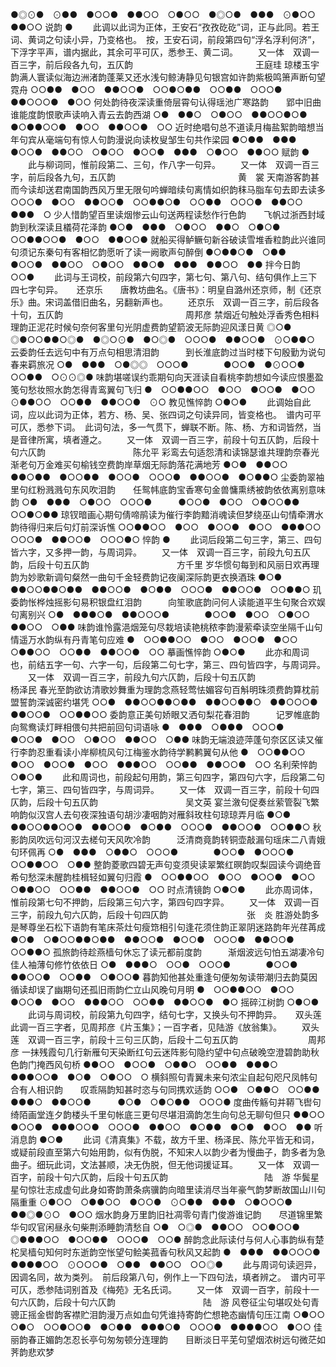<!-- { "loadSidebar": true } -->
●◎⊙●　⊙●●　●○○●　●●○○　○●○○　●◎○●　●●●　⊙●○○　●●○○
说韵
●
   　　此调以此词为正体，王安石“孜孜矻矻”词，正与此同。若王词、黄词之句读小异，乃变格也。　按，王安石词，前段第四句“浮名浮利何济”，下浮字平声，谱内据此，其余可平可仄，悉参王、黄二词。 
　　又一体　双调一百三字，前后段各九句，五仄韵　　　　　　　　　　　　　　王庭珪
琼楼玉宇韵满人寰读似海边洲渚韵蓬莱又还水浅句鲸涛静见句银宫如许韵紫极鸣箫声断句望霓舟
○○●●　●○○　●●○○●　○○●○●●　○○●●　○○○●　●●○○○●　●○○
何处韵待夜深读重倚层霄句认得瑶池广寒路韵　　郢中旧曲谁能度韵恨歌声读响入青云去韵西湖
○●　●●○　○●○○　●●○○●○●　　　●○●●○○●　●○○　●●○○●　○○
近时绝唱句总不道读月梅盐絮韵暗想当年句宾从毫端句有惊人句韵漫说向读枚叟邹生句共作梁园
●○●●　●●●　●○○●　●●○○　○●○○　●○○●　●●●　○●○○　●●○○
赋韵
●
   　　此与柳词同，惟前段第二、三句，作八字一句异。 
　　又一体　双调一百三字，前后段各九句，五仄韵　　　　　　　　　　　　　　黄　裳
天南游客韵甚而今读却送君南国韵西风万里无限句吟蝉暗续句离情如织韵秣马脂车句去即去读多
○○○●　●○○　●●○○●　○○●●○●　○○●●　○○○●　●●○○　●●●　○
少人惜韵望百里读烟惨云山句送两程读愁作行色韵　　飞帆过浙西封域韵到秋深读且檥荷花泽韵
●○●　●●●　○●○○　●●○　○●○●　　　○○●●○○●　●○○　●●○○●
就船买得鲈鳜句新谷破读雪堆香粒韵此兴谁同句须记东秦句有客相忆韵愿听了读一阙歌声句醉倒
●○●●○●　○●●　●○○●　●●○○　○●○○　●●○●　●●●　●●○○　●●
拌今日韵
○○●
   　　此词与王词校，前段第六句四字，第七句、第八句、结句俱作上三下四七字句异。 
　
还京乐　　唐教坊曲名。《唐书》：明皇自潞州还京师，制《还京乐》曲。宋词盖借旧曲名，另翻新声也。
　　还京乐　双调一百三字，前后段各十句，五仄韵　　　　　　　　　　　　　　周邦彦
禁烟近句触处浮香秀色相料理韵正泥花时候句奈何客里句光阴虚费韵望箭波无际韵迎风漾日黄
◎○●　◎●○○●●○◎●　●◎○⊙●　●○◎●　○○○●　●●○○●　⊙○●●○
云委韵任去远句中有万点句相思清泪韵　　　到长淮底韵过当时楼下句殷勤为说句春来羁旅况
○●　●●●　○●◎◎　○○○●　　　　●○○●　●⊙○○●　○○●●　○⊙⊙◎●
味韵堪嗟误约乖期句向天涯读自看桃李韵想如今读应恨墨盈笺句愁妆照水韵怎得青鸾翼句飞归
●　○○●●○○　●○○　●○○●　●○○　⊙●●○○　○○●●　●●○○●　⊙○
教见憔悴韵
○●○● 
   　　此调始自此词，应以此词为正体，若方、杨、吴、张四词之句读异同，皆变格也。　谱内可平可仄，悉参下词。　此词句法，多一气贯下，蝉联不断。陈、杨、方和词皆然，当是音律所寓，填者遵之。 
　　又一体　双调一百三字，前段十句五仄韵，后段十句六仄韵　　　　　　　　　　陈允平
彩鸾去句适怨清和读锦瑟谁共理韵奈春光渐老句万金难买句榆钱空费韵岸草烟无际韵落花满地芳
●○●　●●○○　●●○●●　●○○●●　●○○●　○○○●　●●○○●　●○●●○
尘委韵翠袖里句红粉溅溅句东风吹泪韵　　任鸳帏底韵宝香寒句金兽慵熏绣被韵依依离别意味韵
○●　●●●　○●○○　○○○●　　　●○○●　●○○　○●○○●●　○○●○●●
琼钗暗画心期句倩啼鹃读为催行李韵黯消魂读但梦绕巫山句情牵渭水韵待得归来后句灯前深诉憔
○○●●○○　●○○　●○○●　●○○　●●●○○　○○○●　●●○○●　○○○●○
悴韵
●
   　　此词后段第二句三字，第三、四句皆六字，又多押一韵，与周词异。 
　　又一体　双调一百三字，前段九句五仄韵，后段十句五仄韵　　　　　　　　　　方千里
岁华惯句每到和风丽日欢再理韵为妙歌新调句粲然一曲句千金轻费韵记夜阑深际韵更衣换酒珠
●○●　●●○○●●○●●　●●○○●　●○●●　○○○●　●●○○●　○○●●○
玑委韵怅桦烛摇影句易积银盘红泪韵　　　向笙歌底韵问何人读能道平生句聚合欢娱句离别兴
○●　●●●○●　●●○○○●　　　　●○○●　●○○　○●○○　●●○○　○●●
味韵谁怜露浥烟笼句尽栽培读艳桃秾李韵漫萦牵读空坐隔千山句情遥万水韵纵有丹青笔句应难
●　○○●●○○　●○○　●○○●　●○○　○●●○○　○○●●　●●○○●　○○
摹画憔悴韵
○●○●
   　　此亦和周词也，前结五字一句、六字一句，后段第二句七字，第三、四句皆四字，与周词异。 
　　又一体　双调一百三字，前段九句六仄韵，后段十句五仄韵　　　　　　　　　　杨泽民
春光至韵欲访清歌妙舞重为理韵念燕轻莺怯媚容句百斛明珠须费韵算枕前盟誓韵深诚密约堪凭
○○●　●●○○●●○●●　●●○○●●○　●●○○○●　●●○○●　○○●●○○
委韵意正美句娇眼又洒句梨花春泪韵　　　记罗帷底韵向鸳鸯读灯畔相偎句共把前回句词语咏
●　●●●　○●●●　○○○●　　　　●○○●　●○○　○●○○　●●○○　○●●
味韵无端浪迹萍蓬句奈区区读又催行李韵忍重看读小岸柳梳风句江梅鉴水韵待学鹣鹣翼句从他
●　○○●●○○　●○○　●○○●　●○○　●●●○○　○○●●　●●○○●　○○
名利荣悴韵
○●○●
   　　此和周词也，前段起句用韵，第三句四字，第四句六字，后段第二句七字，第三、四句皆四字，与周词异。 
　　又一体　双调一百三字，前段十句四仄韵，后段十句五仄韵　　　　　　　　　　吴文英
宴兰漵句促奏丝萦管裂飞繁响韵似汉宫人去句夜深独语句胡沙凄咽韵对雁斜玫柱句琼琼弄月临
●○●　●●○○●●○○●　●●○○●　●○●●　○○○●　●●○○●　○○●●○
秋影韵凤吹远句河汉去槎句天风吹冷韵　　　泛清商竟韵转铜壶敲漏句瑶床二八青娥句环佩再
○●　●●●　○●●○　○○○●　　　　●○○●　●○○○●　○○●●○○　○●●
整韵菱歌四碧无声句变须臾读翠繁红暝韵叹梨园读今调绝音希句愁深未醒韵桂楫轻如翼句归霞
●　○○●●○○　●○○　●○○●　●○○　○●●○○　○○●●　●●○○●　○○
时点清镜韵
○●○●
   　　此亦周词体，惟前段第七句不押韵，后段第三句六字，第四句四字异。 
　　又一体　双调一百三字，前段九句六仄韵，后段十句四仄韵　　　　　　　　　张　炎
胜游处韵多是琴尊坐石松下语韵有笔床茶灶句瘦筇相引句逢花须住韵正翠阴迷路韵年光荏苒成
●○●　○●○○●●○●●　●●○○●　●○○●　○○○●　●●○○●　○○●●○
孤旅韵待趁燕樯句休忘了读元都前度韵　　　渐烟波远句怕五湖凄冷句佳人袖薄句修竹依依日
○●　●●●○　○○●　○○○●　　　　●○○●　●●○○●　○○●●　○●○○●
暮韵知他甚处重逢句便匆匆读带潮归去韵莫因循读却误了幽期句还孤旧雨韵伫立山风晚句月明
●　○○●●○○　●○○　●○○●　●○○　●●●○○　○○●●　●●○○●　●○
摇碎江树韵
○●○●
   　　此词与周词校，前段第九句四字，结句七字，又换头句不押韵异。 
　
双头莲　　此调一百三字者，见周邦彦《片玉集》；一百字者，见陆游《放翁集》。
　　双头莲　双调一百三字，前段十三句三仄韵，后段十二句五仄韵　　　　　　　　周邦彦
一抹残霞句几行新雁句天染断红句云迷阵影句隐约望中句点破晚空澄碧韵助秋色韵门掩西风句桥
●●○○　●○○●　○●●○　○○●●　●●●○　●●●○○●　●○●　○●○○　○
横斜照句青翼未来句浓尘自起句咫尺凤帏句合有人相识韵　　叹乖隔韵知甚时恣与句同携欢适韵
○○●　○●●○　○○●●　●●●○　●●○○●　　　●○●　○●○●●　○○○●
度曲传觞句并鞯飞辔句绮陌画堂连夕韵楼头千里句帐底三更句尽堪泪滴韵怎生向句总无聊句但只
●●○○　●○○●　●●●○○●　○○○●　●●○○　●○●●　●○●　●○○　●●
听消息韵
●○● 
   　　此词《清真集》不载，故方千里、杨泽民、陈允平皆无和词，或疑前段直至第六句始用韵，似有伪脱，不知宋人以韵少者为慢曲子，韵多者为急曲子。细玩此词，文法甚顺，决无伪脱，但无他词援证耳。 
　　又一体　双调一百字，前段十句六仄韵，后段十句五仄韵　　　　　　　　　　　陆　游
华鬓星星句惊壮志成虚句此身如寄韵萧条病骥韵向暗里读消尽当年豪气韵梦断故国山川句隔重重
⊙●○○　○●●○○　●○○●　⊙○●●　●●●　○●○○○●　●●◎●⊙○　●○○
烟水韵身万里韵旧社凋零句青门俊游谁记韵　　尽道锦里繁华句叹官闲昼永句柴荆添睡韵清愁自
○●　○◎●　●●○○　○○●○○●　　　◎●●●○○　●○○●●　○○○●　○○●
醉韵念此际读付与何人心事韵纵有楚柁吴樯句知何时东逝韵空怅望句鲙美菰香句秋风又起韵
●　●●●　●●○○○●　●●●●○○　⊙○○○●　○●●　●●○○　○○◎●
   　　此与周词句读迥异，因调名同，故为类列。　前后段第八句，例作上一下四句法，填者辨之。　谱内可平可仄，悉参陆词别首及《梅苑》无名氏词。 
　　又一体　双调一百字，前段十一句六仄韵，后段十句六仄韵　　　　　　　　　　陆　游
风卷征尘句堪叹处句青骢正摇金辔韵客襟贮泪韵漫万点如血句凭谁持寄韵伫想艳态幽情句压江南
○●○○　○●○　○○●○○●　●○●●　●●●○●　○○○●　●●●●○○　●○○
佳丽韵春正媚韵怎忍长亭句匆匆顿分连理韵　　目断淡日平芜句望烟浓树远句微茫如荠韵悲欢梦
